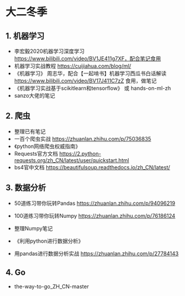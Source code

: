 # 大二冬季

## 1. 机器学习

- 李宏毅2020机器学习深度学习 https://www.bilibili.com/video/BV1JE411g7XF，配合笔记食用
- 机器学习实战教程 https://cuijiahua.com/blog/ml/
- 《机器学习》 周志华，配合【一起啃书】机器学习西瓜书白话解读 https://www.bilibili.com/video/BV17J411C7zZ 食用，做笔记
- 《机器学习实战基于scikitlearn和tensorflow》 或 hands-on-ml-zh
- sanzo大佬的笔记

## 2. 爬虫

- 整理已有笔记
- 一百个爬虫实战 https://zhuanlan.zhihu.com/p/75036835
- 《python网络爬虫权威指南》
- Requests官方文档 https://2.python-requests.org/zh_CN/latest/user/quickstart.html
- bs4官中文档 https://beautifulsoup.readthedocs.io/zh_CN/latest/

## 3. 数据分析

- 50道练习带你玩转Pandas https://zhuanlan.zhihu.com/p/94096219
- 100道练习带你玩转Numpy https://zhuanlan.zhihu.com/p/76186124
- 整理Numpy笔记
- 《利用python进行数据分析》

- 用pandas进行数据分析实战 https://zhuanlan.zhihu.com/p/27784143

## 4. Go

- the-way-to-go_ZH_CN-master





